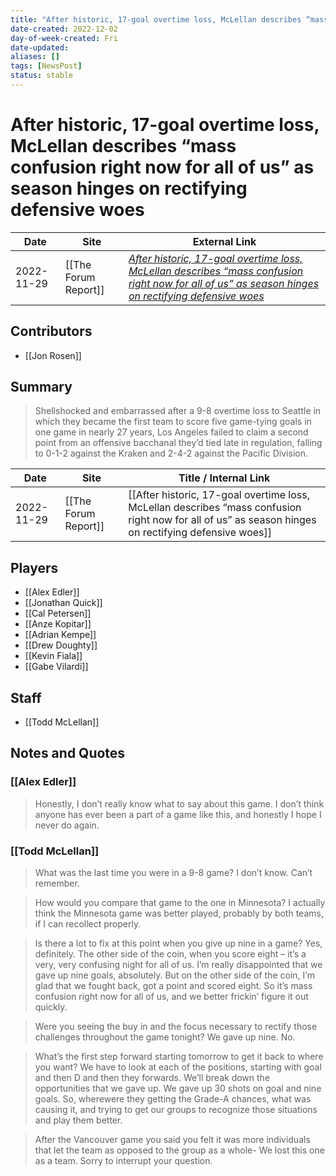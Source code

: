 ```yaml
---
title: "After historic, 17-goal overtime loss, McLellan describes “mass confusion right now for all of us” as season hinges on rectifying defensive woes"
date-created: 2022-12-02
day-of-week-created: Fri
date-updated: 
aliases: []
tags: [NewsPost]
status: stable
---
```


# After historic, 17-goal overtime loss, McLellan describes “mass confusion right now for all of us” as season hinges on rectifying defensive woes

| Date       | Site                 | External Link                                                                                                                                                                                                                                                                                                                  |
| ---------- | -------------------- | ------------------------------------------------------------------------------------------------------------------------------------------------------------------------------------------------------------------------------------------------------------------------------------------------------------------------------ |
| 2022-11-29 | [[The Forum Report]] | [*After historic, 17-goal overtime loss, McLellan describes “mass confusion right now for all of us” as season hinges on rectifying defensive woes*](https://theforumreport.com/after-historic-17-goal-overtime-loss-mclellan-describes-mass-confusion-right-now-for-all-of-us-as-season-hinges-on-rectifying-defensive-woes/) |

## Contributors
- [[Jon Rosen]]

## Summary
> Shellshocked and embarrassed after a 9-8 overtime loss to Seattle in which they became the first team to score five game-tying goals in one game in nearly 27 years, Los Angeles failed to claim a second point from an offensive bacchanal they’d tied late in regulation, falling to 0-1-2 against the Kraken and 2-4-2 against the Pacific Division.

| Date       | Site                 | Title / Internal Link                                                                                                                                |
| ---------- | -------------------- | ---------------------------------------------------------------------------------------------------------------------------------------------------- |
| 2022-11-29 | [[The Forum Report]] | [[After historic, 17-goal overtime loss, McLellan describes “mass confusion right now for all of us” as season hinges on rectifying defensive woes]] |

## Players
- [[Alex Edler]]
- [[Jonathan Quick]]
- [[Cal Petersen]]
- [[Anze Kopitar]]
- [[Adrian Kempe]]
- [[Drew Doughty]]
- [[Kevin Fiala]]
- [[Gabe Vilardi]]

## Staff
- [[Todd McLellan]]

## Notes and Quotes
### [[Alex Edler]]
> Honestly, I don’t really know what to say about this game. I don’t think anyone has ever been a part of a game like this, and honestly I hope I never do again.

### [[Todd McLellan]]
> What was the last time you were in a 9-8 game?
> I don’t know. Can’t remember.

> How would you compare that game to the one in Minnesota?
> I actually think the Minnesota game was better played, probably by both teams, if I can recollect properly.

> Is there a lot to fix at this point when you give up nine in a game?
> Yes, definitely. The other side of the coin, when you score eight – it’s a very, very confusing night for all of us. I’m really disappointed that we gave up nine goals, absolutely. But on the other side of the coin, I’m glad that we fought back, got a point and scored eight. So it’s mass confusion right now for all of us, and we better frickin’ figure it out quickly.

> Were you seeing the buy in and the focus necessary to rectify those challenges throughout the game tonight?
> We gave up nine. No.

> What’s the first step forward starting tomorrow to get it back to where you want?
> We have to look at each of the positions, starting with goal and then D and then they forwards. We’ll break down the opportunities that we gave up. We gave up 30 shots on goal and nine goals. So, wherewere they getting the Grade-A chances, what was causing it, and trying to get our groups to recognize those situations and play them better.

> After the Vancouver game you said you felt it was more individuals that let the team as opposed to the group as a whole-
> We lost this one as a team. Sorry to interrupt your question.

